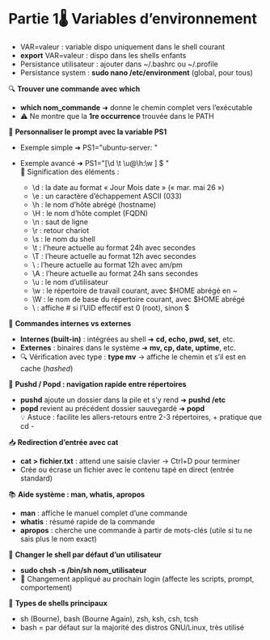 # Partie 1🌡️ **Variables d’environnement**

- VAR=valeur : variable dispo uniquement dans le shell courant
- **export** VAR=valeur : dispo dans les shells enfants
- Persistance utilisateur : ajouter dans ~/.bashrc ou ~/.profile
- Persistance system : **sudo nano /etc/environment** (global, pour tous)



🔍 **Trouver une commande avec which**

- **which nom_commande** ➜ donne le chemin complet vers l’exécutable
- ⚠️ Ne montre que la **1re occurrence** trouvée dans le PATH



🎨 **Personnaliser le prompt avec la variable PS1**

- Exemple simple ➜ PS1="ubuntu-server: "
- Exemple avancé ➜ PS1="[\d \t \u@\h:\w ] $ "  
  🧩 Signification des éléments :

  - \d : la date au format « Jour Mois date » (« mar. mai 26 »)
  - \e : un caractère d’échappement ASCII (033)
  - \h : le nom d’hôte abrégé (hostname)
  - \H : le nom d’hôte complet (FQDN)
  - \n : saut de ligne
  - \r : retour chariot
  - \s : le nom du shell
  - \t : l’heure actuelle au format 24h avec secondes
  - \T : l’heure actuelle au format 12h avec secondes
  - \ : l’heure actuelle au format 12h avec am/pm
  - \A : l’heure actuelle au format 24h sans secondes
  - \u : le nom d’utilisateur
  - \w : le répertoire de travail courant, avec $HOME abrégé en ~
  - \W : le nom de base du répertoire courant, avec $HOME abrégé
  - \ : affiche # si l’UID effectif est 0 (root), sinon $

🐚 **Commandes internes vs externes**

- **Internes (built-in)** : intégrées au shell ➜ **cd, echo, pwd, set**, etc.
- **Externes** : binaires dans le système ➜ **mv, cp, date, uptime**, etc.
- 🔍 Vérification avec type : **type mv** → affiche le chemin et s’il est en cache (*hashed*)

🧠 **Pushd / Popd : navigation rapide entre répertoires**

- **pushd** ajoute un dossier dans la pile et s’y rend ➜ **pushd /etc**
- **popd** revient au précédent dossier sauvegardé ➜ **popd**  
  💡 Astuce : facilite les allers-retours entre 2-3 répertoires, + pratique que cd -



📥 **Redirection d’entrée avec cat**

- **cat > fichier.txt** : attend une saisie clavier → Ctrl+D pour terminer
- Crée ou écrase un fichier avec le contenu tapé en direct (entrée standard)



📚 **Aide système : man, whatis, apropos**

- **man** : affiche le manuel complet d’une commande
- **whatis** : résumé rapide de la commande
- **apropos** : cherche une commande à partir de mots-clés (utile si tu ne sais plus le nom exact)



🔄 **Changer le shell par défaut d’un utilisateur**

- **sudo chsh -s /bin/sh nom_utilisateur**
- 🔄 Changement appliqué au prochain login (affecte les scripts, prompt, comportement)



🐚 **Types de shells principaux**

- sh (Bourne), bash (Bourne Again), zsh, ksh, csh, tcsh
- bash = par défaut sur la majorité des distros GNU/Linux, très utilisé
